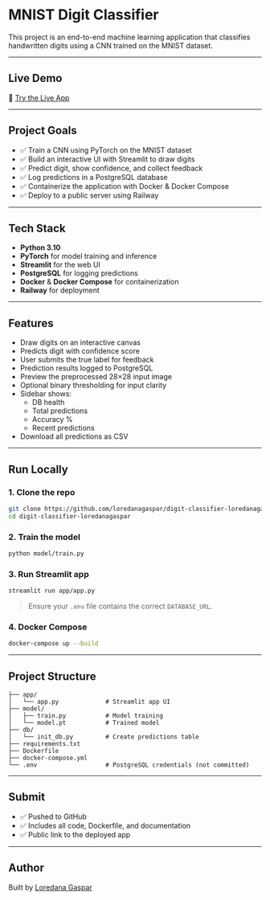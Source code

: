  #  MNIST Digit Classifier 

This project is an end-to-end machine learning application that classifies handwritten digits using a CNN trained on the MNIST dataset.

---

##  Live Demo

🔗 [Try the Live App](https://www.presizely.co.uk/)

---

##  Project Goals

- ✅ Train a CNN using PyTorch on the MNIST dataset
- ✅ Build an interactive UI with Streamlit to draw digits
- ✅ Predict digit, show confidence, and collect feedback
- ✅ Log predictions in a PostgreSQL database
- ✅ Containerize the application with Docker & Docker Compose
- ✅ Deploy to a public server using Railway

---

##  Tech Stack

- **Python 3.10**
- **PyTorch** for model training and inference
- **Streamlit** for the web UI
- **PostgreSQL** for logging predictions
- **Docker** & **Docker Compose** for containerization
- **Railway** for deployment

---

## Features

- Draw digits on an interactive canvas
- Predicts digit with confidence score
- User submits the true label for feedback
- Prediction results logged to PostgreSQL
- Preview the preprocessed 28×28 input image
- Optional binary thresholding for input clarity
- Sidebar shows:
  - DB health
  - Total predictions
  - Accuracy %
  - Recent predictions
- Download all predictions as CSV

---

## Run Locally

### 1. Clone the repo
```bash
git clone https://github.com/loredanagaspar/digit-classifier-loredanagaspar.git
cd digit-classifier-loredanagaspar
```

### 2. Train the model
```bash
python model/train.py
```

### 3. Run Streamlit app
```bash
streamlit run app/app.py
```

> Ensure your `.env` file contains the correct `DATABASE_URL`.

### 4. Docker Compose
```bash
docker-compose up --build
```

---

##  Project Structure
```
├── app/
│   └── app.py             # Streamlit app UI
├── model/
│   ├── train.py           # Model training
│   └── model.pt           # Trained model
├── db/
│   └── init_db.py         # Create predictions table
├── requirements.txt
├── Dockerfile
├── docker-compose.yml
└── .env                   # PostgreSQL credentials (not committed)
```

---

## Submit

- ✅ Pushed to GitHub
- ✅ Includes all code, Dockerfile, and documentation
- ✅ Public link to the deployed app

---

## Author

Built by [Loredana Gaspar](https://github.com/loredanagaspar) 


